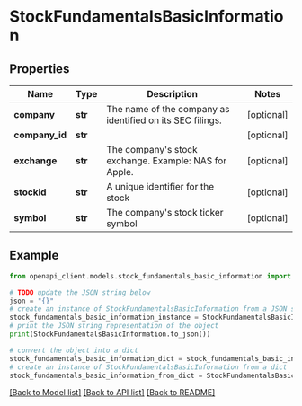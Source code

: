 # StockFundamentalsBasicInformation


## Properties

Name | Type | Description | Notes
------------ | ------------- | ------------- | -------------
**company** | **str** | The name of the company as identified on its SEC filings. | [optional] 
**company_id** | **str** |  | [optional] 
**exchange** | **str** | The company&#39;s stock exchange. Example: NAS for Apple. | [optional] 
**stockid** | **str** | A unique identifier for the stock | [optional] 
**symbol** | **str** | The company&#39;s stock ticker symbol | [optional] 

## Example

```python
from openapi_client.models.stock_fundamentals_basic_information import StockFundamentalsBasicInformation

# TODO update the JSON string below
json = "{}"
# create an instance of StockFundamentalsBasicInformation from a JSON string
stock_fundamentals_basic_information_instance = StockFundamentalsBasicInformation.from_json(json)
# print the JSON string representation of the object
print(StockFundamentalsBasicInformation.to_json())

# convert the object into a dict
stock_fundamentals_basic_information_dict = stock_fundamentals_basic_information_instance.to_dict()
# create an instance of StockFundamentalsBasicInformation from a dict
stock_fundamentals_basic_information_from_dict = StockFundamentalsBasicInformation.from_dict(stock_fundamentals_basic_information_dict)
```
[[Back to Model list]](../README.md#documentation-for-models) [[Back to API list]](../README.md#documentation-for-api-endpoints) [[Back to README]](../README.md)


